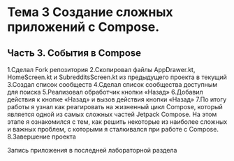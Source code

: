 # Тема 3 Создание сложных приложений c Compose.
## Часть 3. События в Compose

1.Сделал Fork репозитория
2.Скопировал файлы AppDrawer.kt, HomeScreen.kt и SubredditsScreen.kt  из предыдущего проекта в текущий
3.Создал список сообществ
4.Сделал список сообщества доступным для поиска
5.Реализовал обработчик кнопки «Назад»
6.Добавил действия к кнопке «Назад» и вызов действия кнопки «Назад»
7.По итогу работы я узнал как реагировать на жизненный цикл Compose,
который является одной из самых сложных частей Jetpack Compose. На
этом этапе я ознакомился с тем, как решить некоторые из наиболее
сложных и важных проблем, с которыми я сталкивался при работе с
Compose.
8.Завершение проекта

Запись приложения в последней лабораторной раздела